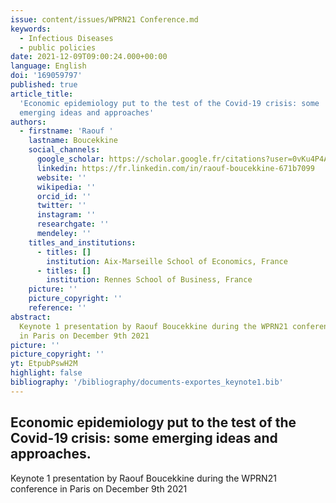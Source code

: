 ```yaml
---
issue: content/issues/WPRN21 Conference.md
keywords:
  - Infectious Diseases
  - public policies
date: 2021-12-09T09:00:24.000+00:00
language: English
doi: '169059797'
published: true
article_title:
  'Economic epidemiology put to the test of the Covid-19 crisis: some
  emerging ideas and approaches'
authors:
  - firstname: 'Raouf '
    lastname: Boucekkine
    social_channels:
      google_scholar: https://scholar.google.fr/citations?user=0vKu4P4AAAAJ&hl=fr
      linkedin: https://fr.linkedin.com/in/raouf-boucekkine-671b7099
      website: ''
      wikipedia: ''
      orcid_id: ''
      twitter: ''
      instagram: ''
      researchgate: ''
      mendeley: ''
    titles_and_institutions:
      - titles: []
        institution: Aix-Marseille School of Economics, France
      - titles: []
        institution: Rennes School of Business, France
    picture: ''
    picture_copyright: ''
    reference: ''
abstract:
  Keynote 1 presentation by Raouf Boucekkine during the WPRN21 conference
  in Paris on December 9th 2021
picture: ''
picture_copyright: ''
yt: EtpubPswH2M
highlight: false
bibliography: '/bibliography/documents-exportes_keynote1.bib'
---
```


## Economic epidemiology put to the test of the Covid-19 crisis: some emerging ideas and approaches.

Keynote 1 presentation by Raouf Boucekkine during the WPRN21 conference in Paris on December 9th 2021

<Youtube yt="EtpubPswH2M" caption ="Raouf Boucekkine: Economic epidemiology put to the test of the Covid-19 crisis"></Youtube>
